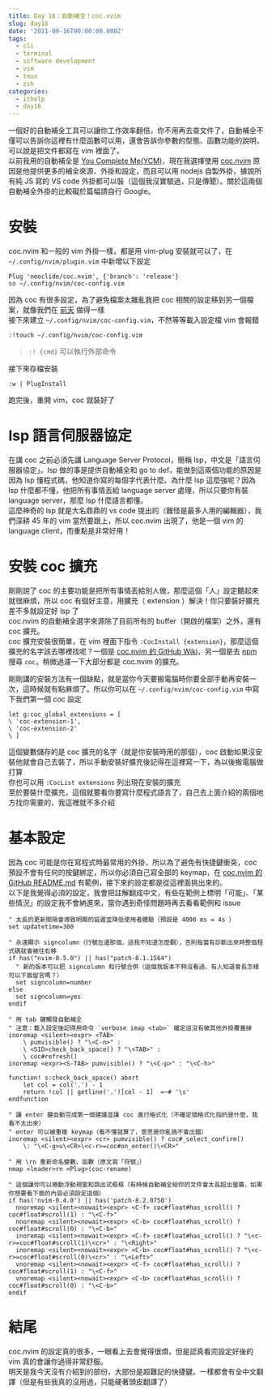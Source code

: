 ```yaml
---
title: Day 16：自動補全！coc.nvim
slug: day16
date: '2021-09-16T00:00:00.000Z'
tags:
  - cli
  - terminal
  - software development
  - vim
  - tmux
  - zsh
categories:
  - ithelp
  - day16
---
```


一個好的自動補全工具可以讓你工作效率翻倍，你不用再去查文件了，自動補全不僅可以告訴你這裡有什麼函數可以用，還會告訴你參數的型態、函數功能的說明，可以說是把文件都寫在 vim 裡面了。  
以前我用的自動補全是 [You Complete Me(YCM)](https://github.com/ycm-core/YouCompleteMe)，現在我選擇使用 [coc.nvim](https://github.com/neoclide/coc.nvim) 原因是他提供更多的補全來源、外掛和設定，而且可以用 nodejs 自製外掛，據說所有純 JS 寫的 VS code 外掛都可以裝（這個我沒實驗過，只是傳聞）。關於這兩個自動補全外掛的比較礙於篇幅請自行 Google。

# 安裝

coc.nvim 和一般的 vim 外掛一樣，都是用 vim-plug 安裝就可以了，在 `~/.config/nvim/plugin.vim` 中新增以下設定

```vim
Plug 'neoclide/coc.nvim', {'branch': 'release'}
so ~/.config/nvim/coc-config.vim
```

因為 coc 有很多設定，為了避免檔案太雜亂我把 coc 相關的設定移到另一個檔案，就像我們在 [前天](../day14/#%E5%88%87%E5%88%86-vimrc) 做得一樣  
接下來建立 `~/.config/nvim/coc-config.vim`，不然等等載入設定檔 vim 會報錯

```vim
:!touch ~/.config/nvim/coc-config.vim
```

> `:! {cmd}` 可以執行外部命令

接下來存檔安裝

```vim
:w | PlugInstall
```

跑完後，重開 vim，coc 就裝好了

# lsp 語言伺服器協定

在講 coc 之前必須先講 Language Server Protocol，簡稱 lsp，中文是「語言伺服器協定」。lsp 做的事是提供自動補全和 go to def，能做到這兩個功能的原因是因為 lsp 懂程式碼，他知道你寫的每個字代表什麼。為什麼 lsp 這麼強呢？因為 lsp 什麼都不懂，他把所有事情丟給 language server 處理，所以只要你有裝 language server，那麼 lsp 什麼語言都懂。  
這麼神奇的 lsp 就是大名鼎鼎的 vs code 提出的（難怪是最多人用的編輯器），我們深耕 45 年的 vim 當然要跟上，所以 coc.nvim 出現了，他是一個 vim 的 language client，而重點是非常好用！

# 安裝 coc 擴充

剛剛說了 coc 的主要功能是把所有事情丟給別人做，那麼這個「人」設定聽起來就很麻煩，所以 coc 有個好主意，用擴充（ extension ）解決！你只要裝好擴充差不多就設定好 lsp 了  
coc.nvim 的自動補全選字來源除了目前所有的 buffer（開啟的檔案）之外，還有 coc 擴充。  
coc 擴充安裝很簡單，在 vim 裡面下指令 `:CocInstall {extension}`，那麼這個擴充的名字該去哪裡找呢？一個是 [coc.nvim 的 GitHub Wiki](https://github.com/neoclide/coc.nvim/wiki/Using-coc-extensions#implemented-coc-extensions)，另一個是去 [npm](https://npmjs.org) 搜尋 `coc`，稍微過濾一下大部分都是 coc.nvim 的擴充。

剛剛講的安裝方法有一個缺點，就是當你今天要搬電腦時你要全部手動再安裝一次，這時候就有點麻煩了。所以你可以在 `~/.config/nvim/coc-config.vim` 中寫下我們第一個 coc 設定

```vim
let g:coc_global_extensions = [
\ 'coc-extension-1',
\ 'coc-extension-2'
\ ]
```

這個變數儲存的是 coc 擴充的名字（就是你安裝時用的那個），coc 啟動如果沒安裝他就會自己去裝了，所以手動安裝好擴充後記得在這裡寫一下，為以後搬電腦做打算  
你也可以用 `:CocList extensions` 列出現在安裝的擴充  
至於要裝什麼擴充，這個就要看你要寫什麼程式語言了，自己去上面介紹的兩個地方找你需要的，我這裡就不多介紹

# 基本設定

因為 coc 可能是你在寫程式時最常用的外掛，所以為了避免有快捷鍵衝突，coc 預設不會有任何的按鍵綁定，所以你必須自己寫全部的 keymap，在 [coc.nvim 的 GitHub README.md](https://github.com/neoclide/coc.nvim#example-vim-configuration) 有範例，接下來的設定都是從這裡面挑出來的。  
以下是我覺得必須的設定，我會把註解翻成中文，有些在範例上標明「可能」、「某些情況」的設定我不會納進來，當你遇到奇怪問題時再去看看範例和 issue

```vim
" 太長的更新間隔會導致明顯的延遲並降低使用者體驗（預設是 4000 ms = 4s ）
set updatetime=300

" 永遠顯示 signcolumn（行號左邊那個，這我不知道怎麼翻），否則每當有診斷出來時整個程式碼就會被往右移
if has("nvim-0.5.0") || has("patch-8.1.1564")
  " 新的版本可以把 signcolumn 和行號合併（這個我版本不夠沒看過，有人知道會長怎樣可以下面留言嗎？）
  set signcolumn=number
else
  set signcolumn=yes
endif

" 用 tab 鍵觸發自動補全
" 注意：載入設定後記得用命令 `verbose imap <tab>` 確定這沒有被其他外掛覆蓋掉
inoremap <silent><expr> <TAB>
	\ pumvisible() ? "\<C-n>" :
	\ <SID>check_back_space() ? "\<TAB>" :
	\ coc#refresh()
inoremap <expr><S-TAB> pumvisible() ? "\<C-p>" : "\<C-h>"

function! s:check_back_space() abort
	let col = col('.') - 1
	return !col || getline('.')[col - 1]  =~# '\s'
endfunction

" 讓 enter 鍵自動完成第一個建議並讓 coc 進行格式化（不確定個格式化指的是什麼，我看不太出來）
" enter 可以被重複 keymap（看不懂就算了，意思是你亂搞不會出錯）
inoremap <silent><expr> <cr> pumvisible() ? coc#_select_confirm()
	\: "\<C-g>u\<CR>\<c-r>=coc#on_enter()\<CR>"

" 用 \rn 重新命名變數、函數（原文寫「符號」）
nmap <leader>rn <Plug>(coc-rename)

" 這個讓你可以捲動浮動視窗和跳出式框框（有時候自動補全給你的文件會太長超出螢幕，如果你想要看下面的內容必須設定這個）
if has('nvim-0.4.0') || has('patch-8.2.0750')
  nnoremap <silent><nowait><expr> <C-f> coc#float#has_scroll() ? coc#float#scroll(1) : "\<C-f>"
  nnoremap <silent><nowait><expr> <C-b> coc#float#has_scroll() ? coc#float#scroll(0) : "\<C-b>"
  inoremap <silent><nowait><expr> <C-f> coc#float#has_scroll() ? "\<c-r>=coc#float#scroll(1)\<cr>" : "\<Right>"
  inoremap <silent><nowait><expr> <C-b> coc#float#has_scroll() ? "\<c-r>=coc#float#scroll(0)\<cr>" : "\<Left>"
  vnoremap <silent><nowait><expr> <C-f> coc#float#has_scroll() ? coc#float#scroll(1) : "\<C-f>"
  vnoremap <silent><nowait><expr> <C-b> coc#float#has_scroll() ? coc#float#scroll(0) : "\<C-b>"
endif
```

# 結尾

coc.nvim 的設定真的很多，一眼看上去會覺得很煩，但是認真看完設定好後的 vim 真的會讓你過得非常舒服。  
明天是我今天沒有介紹到的部份，大部份是超難記的快捷鍵。一樣都會有全中文翻譯（但是有些我真的沒用過，只能硬著頭皮翻譯了）

